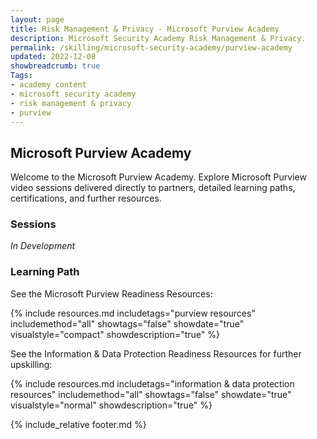 ```yaml
---
layout: page
title: Risk Management & Privacy - Microsoft Purview Academy
description: Microsoft Security Academy Risk Management & Privacy.
permalink: /skilling/microsoft-security-academy/purview-academy
updated: 2022-12-08
showbreadcrumb: true
Tags:
- academy content
- microsoft security academy
- risk management & privacy
- purview
---
```


## Microsoft Purview Academy
Welcome to the Microsoft Purview Academy. Explore Microsoft Purview video sessions delivered directly to partners, detailed learning paths, certifications, and further resources.


### Sessions
*In Development*


### Learning Path
See the Microsoft Purview Readiness Resources:

{% include resources.md 
    includetags="purview resources"
    includemethod="all" 
    showtags="false" 
    showdate="true" 
    visualstyle="compact" 
    showdescription="true"
%}

See the Information & Data Protection Readiness Resources for further upskilling:

{% include resources.md 
    includetags="information & data protection resources"
    includemethod="all" 
    showtags="false" 
    showdate="true" 
    visualstyle="normal" 
    showdescription="true"
%}


{% include_relative footer.md %}